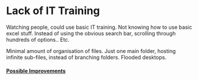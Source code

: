 # Lack of IT Training

Watching people, could use basic IT training. Not knowing how to use basic excel stuff. Instead of using the obvious search bar, scrolling through hundreds of options.. Etc.

Minimal amount of organisation of files. Just one main folder, hosting infinite sub-files, instead of branching folders. Flooded desktops.

#### [Possible Improvements](../Improvements/Lack%20of%20IT%20Training%20Improvements.md)